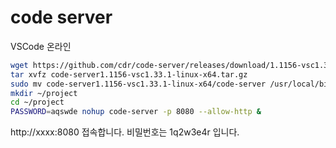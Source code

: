 # code server

VSCode 온라인

```sh
wget https://github.com/cdr/code-server/releases/download/1.1156-vsc1.33.1/code-server1.1156-vsc1.33.1-linux-x64.tar.gz
tar xvfz code-server1.1156-vsc1.33.1-linux-x64.tar.gz
sudo mv code-server1.1156-vsc1.33.1-linux-x64/code-server /usr/local/bin
mkdir ~/project
cd ~/project
PASSWORD=aqswde nohup code-server -p 8080 --allow-http &
```

http://xxxx:8080 접속합니다. 비밀번호는 1q2w3e4r 입니다.

